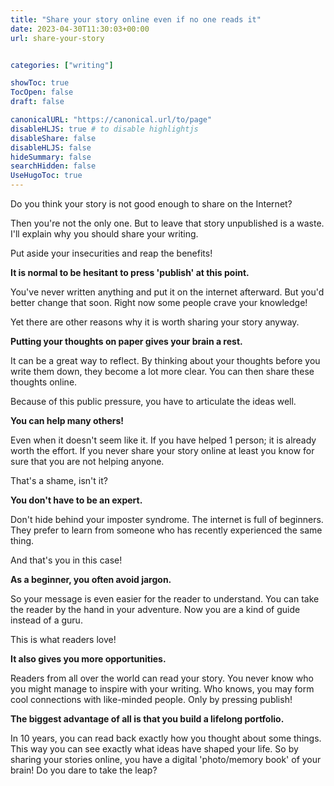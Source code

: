 ```yaml
---
title: "Share your story online even if no one reads it"
date: 2023-04-30T11:30:03+00:00
url: share-your-story


categories: ["writing"]

showToc: true
TocOpen: false
draft: false

canonicalURL: "https://canonical.url/to/page"
disableHLJS: true # to disable highlightjs
disableShare: false
disableHLJS: false
hideSummary: false
searchHidden: false
UseHugoToc: true
---
```


Do you think your story is not good enough to share on the Internet? 

Then you're not the only one. But to leave that story unpublished is a waste. I'll explain why you should share your writing.

Put aside your insecurities and reap the benefits!

**It is normal to be hesitant to press 'publish' at this point.**

You've never written anything and put it on the internet afterward. But you'd better change that soon. Right now some people crave your knowledge!

Yet there are other reasons why it is worth sharing your story anyway.

**Putting your thoughts on paper gives your brain a rest.**

It can be a great way to reflect. By thinking about your thoughts before you write them down, they become a lot more clear. You can then share these thoughts online.

Because of this public pressure, you have to articulate the ideas well.

**You can help many others!**

Even when it doesn't seem like it. If you have helped 1 person; it is already worth the effort. If you never share your story online at least you know for sure that you are not helping anyone.

That's a shame, isn't it?

**You don't have to be an expert.**

Don't hide behind your imposter syndrome. The internet is full of beginners. They prefer to learn from someone who has recently experienced the same thing.

And that's you in this case!

**As a beginner, you often avoid jargon.**

So your message is even easier for the reader to understand. You can take the reader by the hand in your adventure. Now you are a kind of guide instead of a guru.

This is what readers love!

**It also gives you more opportunities.**

Readers from all over the world can read your story. You never know who you might manage to inspire with your writing. Who knows, you may form cool connections with like-minded people. Only by pressing publish!

**The biggest advantage of all is that you build a lifelong portfolio.**

In 10 years, you can read back exactly how you thought about some things. This way you can see exactly what ideas have shaped your life. So by sharing your stories online, you have a digital 'photo/memory book' of your brain! Do you dare to take the leap?